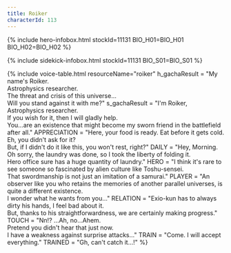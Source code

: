 ```yaml
---
title: Roiker
characterId: 113
---
```


{% include hero-infobox.html stockId=11131 BIO_H01=BIO_H01 BIO_H02=BIO_H02 %}

{% include sidekick-infobox.html stockId=11131 BIO_S01=BIO_S01 %}

{% include voice-table.html resourceName="roiker"
h_gachaResult = "My name's Roiker.<br>Astrophysics researcher.<br>The threat and crisis of this universe…<br>Will you stand against it with me?"
s_gachaResult = "I'm Roiker, Astrophysics researcher.<br>If you wish for it, then I will gladly help.<br>You…are an existence that might become my sworn friend in the battlefield after all."
APPRECIATION = "Here, your food is ready. Eat before it gets cold.<br>Eh, you didn't ask for it?<br>But, if I didn't do it like this, you won't rest, right?"
DAILY = "Hey, Morning.<br>Oh sorry, the laundry was done, so I took the liberty of folding it.<br>Hero office sure has a huge quantity of laundry."
HERO = "I think it's rare to see someone so fascinated by alien culture like Toshu-sensei.<br>That swordmanship is not just an imitation of a samurai."
PLAYER = "An observer like you who retains the memories of another parallel universes, is quite a different existence.<br>I wonder what he wants from you…"
RELATION = "Exio-kun has to always dirty his hands, I feel bad about it.<br>But, thanks to his straightforwardness, we are certainly making progress."
TOUCH = "Nn!? …Ah, no…Ahem.<br>Pretend you didn't hear that just now.<br>I have a weakness against surprise attacks…"
TRAIN = "Come. I will accept everything."
TRAINED = "Gh, can't catch it…!"
%}
